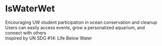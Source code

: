 # IsWaterWet
Encouraging UW student participation in ocean conservation and cleanup  
Users can easily access events, grow a personalized aquarium, and connect with others  
Inspired by UN SDG #14: Life Below Water 
